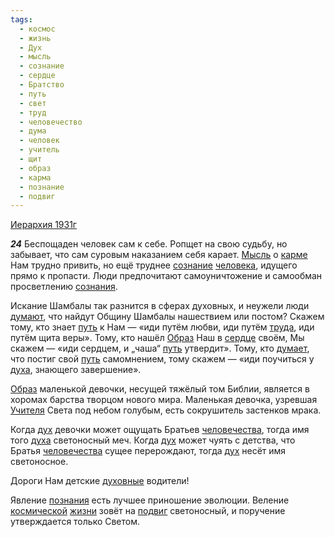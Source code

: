 ```yaml
---
tags:
  - космос
  - жизнь
  - Дух
  - мысль
  - сознание
  - сердце
  - Братство
  - путь
  - свет
  - труд
  - человечество
  - дума
  - человек
  - учитель
  - щит
  - образ
  - карма
  - познание
  - подвиг
---
```


[Иерархия 1931г](/agni/1931)

___24___
Беспощаден человек сам к себе. Ропщет на свою судьбу, но забывает, что сам суровым наказанием себя карает. [Мысль](/tag/#мысль) о [карме](/tag/#карма) Нам трудно привить, но ещё труднее [сознание](/tag/#сознание) [человека](/tag/#человек), идущего прямо к пропасти. Люди предпочитают самоуничтожение и самообман просветлению [сознания](/tag/#сознание).   

Искание Шамбалы так разнится в сферах духовных, и неужели люди [думают](/tag/#дума), что найдут Общину Шамбалы нашествием или постом? Скажем тому, кто знает [путь](/tag/#путь) к Нам — «иди путём любви, иди путём [труда](/tag/#труд), иди путём щита веры». Тому, кто нашёл [Образ](/tag/#образ) Наш в [сердце](/tag/#сердце) своём, Мы скажем — «иди сердцем, и „чаша“ [путь](/tag/#путь) утвердит». Тому, кто [думает](/tag/#дума), что постиг свой [путь](/tag/#путь) самомнением, тому скажем — «иди поучиться у [духа](/tag/#Дух), знающего завершение».   

[Образ](/tag/#образ) маленькой девочки, несущей тяжёлый том Библии, является в хоромах барства творцом нового мира. Маленькая девочка, узревшая [Учителя](/tag/#учитель) Света под небом голубым, есть сокрушитель застенков мрака.   

Когда [дух](/tag/#Дух) девочки может ощущать Братьев [человечества](/tag/#человечество), тогда имя того [духа](/tag/#Дух) светоносный меч. Когда [дух](/tag/#Дух) может чуять с детства, что Братья [человечества](/tag/#человечество) сущее перерождают, тогда [дух](/tag/#Дух) несёт имя светоносное.   

Дороги Нам детские [духовные](/tag/#Дух) водители!   

Явление [познания](/tag/#познание) есть лучшее приношение эволюции. Веление [космической](/tag/#космос) [жизни](/tag/#жизнь) зовёт на [подвиг](/tag/#подвиг) светоносный, и поручение утверждается только Светом.   

